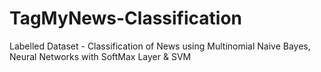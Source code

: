 # TagMyNews-Classification
 Labelled Dataset - Classification of News using Multinomial Naive Bayes, Neural Networks with SoftMax Layer & SVM
